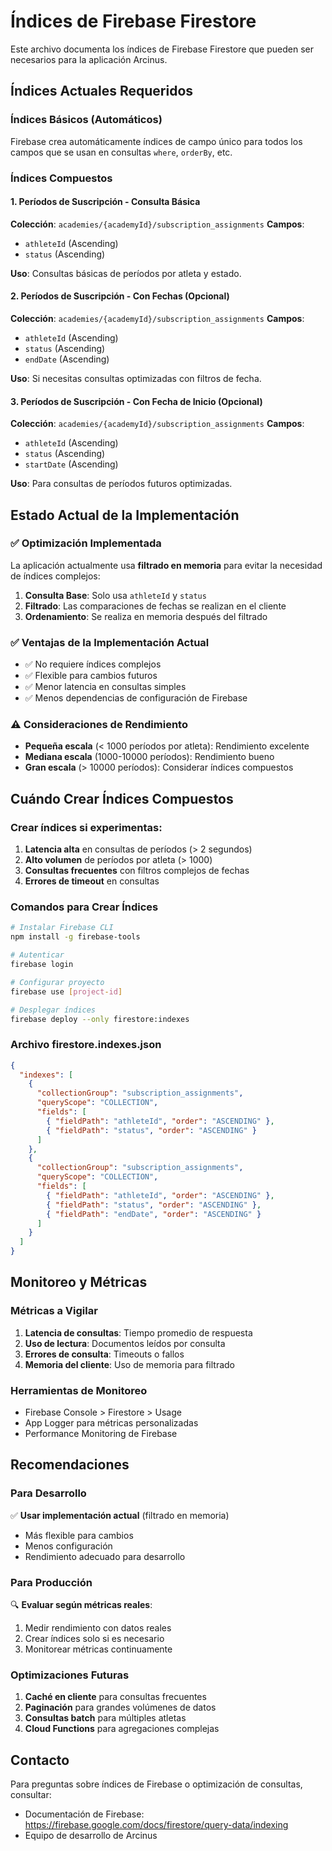 # Índices de Firebase Firestore

Este archivo documenta los índices de Firebase Firestore que pueden ser necesarios para la aplicación Arcinus.

## Índices Actuales Requeridos

### Índices Básicos (Automáticos)
Firebase crea automáticamente índices de campo único para todos los campos que se usan en consultas `where`, `orderBy`, etc.

### Índices Compuestos

#### 1. Períodos de Suscripción - Consulta Básica
**Colección**: `academies/{academyId}/subscription_assignments`
**Campos**:
- `athleteId` (Ascending)
- `status` (Ascending)

**Uso**: Consultas básicas de períodos por atleta y estado.

#### 2. Períodos de Suscripción - Con Fechas (Opcional)
**Colección**: `academies/{academyId}/subscription_assignments`
**Campos**:
- `athleteId` (Ascending)
- `status` (Ascending)
- `endDate` (Ascending)

**Uso**: Si necesitas consultas optimizadas con filtros de fecha.

#### 3. Períodos de Suscripción - Con Fecha de Inicio (Opcional)
**Colección**: `academies/{academyId}/subscription_assignments`
**Campos**:
- `athleteId` (Ascending)
- `status` (Ascending)
- `startDate` (Ascending)

**Uso**: Para consultas de períodos futuros optimizadas.

## Estado Actual de la Implementación

### ✅ Optimización Implementada
La aplicación actualmente usa **filtrado en memoria** para evitar la necesidad de índices complejos:

1. **Consulta Base**: Solo usa `athleteId` y `status`
2. **Filtrado**: Las comparaciones de fechas se realizan en el cliente
3. **Ordenamiento**: Se realiza en memoria después del filtrado

### ✅ Ventajas de la Implementación Actual
- ✅ No requiere índices complejos
- ✅ Flexible para cambios futuros
- ✅ Menor latencia en consultas simples
- ✅ Menos dependencias de configuración de Firebase

### ⚠️ Consideraciones de Rendimiento
- **Pequeña escala** (< 1000 períodos por atleta): Rendimiento excelente
- **Mediana escala** (1000-10000 períodos): Rendimiento bueno
- **Gran escala** (> 10000 períodos): Considerar índices compuestos

## Cuándo Crear Índices Compuestos

### Crear índices si experimentas:
1. **Latencia alta** en consultas de períodos (> 2 segundos)
2. **Alto volumen** de períodos por atleta (> 1000)
3. **Consultas frecuentes** con filtros complejos de fechas
4. **Errores de timeout** en consultas

### Comandos para Crear Índices

```bash
# Instalar Firebase CLI
npm install -g firebase-tools

# Autenticar
firebase login

# Configurar proyecto
firebase use [project-id]

# Desplegar índices
firebase deploy --only firestore:indexes
```

### Archivo firestore.indexes.json
```json
{
  "indexes": [
    {
      "collectionGroup": "subscription_assignments",
      "queryScope": "COLLECTION",
      "fields": [
        { "fieldPath": "athleteId", "order": "ASCENDING" },
        { "fieldPath": "status", "order": "ASCENDING" }
      ]
    },
    {
      "collectionGroup": "subscription_assignments",
      "queryScope": "COLLECTION",
      "fields": [
        { "fieldPath": "athleteId", "order": "ASCENDING" },
        { "fieldPath": "status", "order": "ASCENDING" },
        { "fieldPath": "endDate", "order": "ASCENDING" }
      ]
    }
  ]
}
```

## Monitoreo y Métricas

### Métricas a Vigilar
1. **Latencia de consultas**: Tiempo promedio de respuesta
2. **Uso de lectura**: Documentos leídos por consulta
3. **Errores de consulta**: Timeouts o fallos
4. **Memoria del cliente**: Uso de memoria para filtrado

### Herramientas de Monitoreo
- Firebase Console > Firestore > Usage
- App Logger para métricas personalizadas
- Performance Monitoring de Firebase

## Recomendaciones

### Para Desarrollo
✅ **Usar implementación actual** (filtrado en memoria)
- Más flexible para cambios
- Menos configuración
- Rendimiento adecuado para desarrollo

### Para Producción
🔍 **Evaluar según métricas reales**:
1. Medir rendimiento con datos reales
2. Crear índices solo si es necesario
3. Monitorear métricas continuamente

### Optimizaciones Futuras
1. **Caché en cliente** para consultas frecuentes
2. **Paginación** para grandes volúmenes de datos
3. **Consultas batch** para múltiples atletas
4. **Cloud Functions** para agregaciones complejas

## Contacto

Para preguntas sobre índices de Firebase o optimización de consultas, consultar:
- Documentación de Firebase: https://firebase.google.com/docs/firestore/query-data/indexing
- Equipo de desarrollo de Arcinus 